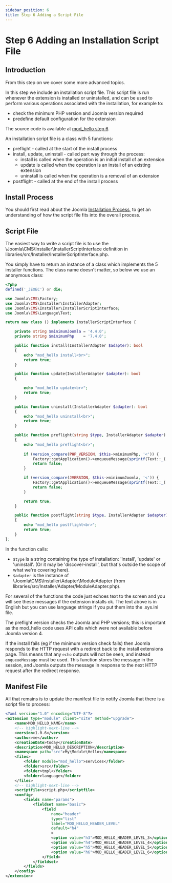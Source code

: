 ```yaml
---
sidebar_position: 6
title: Step 6 Adding a Script File
---
```


Step 6 Adding an Installation Script File
=========================================

## Introduction

From this step on we cover some more advanced topics.

In this step we include an installation script file. 
This script file is run whenever the extension is installed or uninstalled, and can be used to perform various operations associated with the installation, for example to:
- check the minimum PHP version and Joomla version required
- predefine default configuration for the extension

The source code is available at [mod_hello step 6](https://github.com/joomla/manual-examples/tree/main/module-tutorial/step6_script). 

An installation script file is a class with 5 functions: 
- preflight - called at the start of the install process
- install, update, uninstall - called part way through the process:
    - install is called when the operation is an initial install of an extension
    - update is called when the operation is an install of an existing extension
    - uninstall is called when the operation is a removal of an extension
- postflight - called at the end of the install process

## Install Process

You should first read about the Joomla [Installation Process](../../install-update/installation/install-process.md#installation-process), to get an understanding of how the script file fits into the overall process. 

## Script File

The easiest way to write a script file is to use the \Joomla\CMS\Installer\InstallerScriptInterface definition in libraries/src/Installer/InstallerScriptInterface.php.

You simply have to return an instance of a class which implements the 5 installer functions. The class name doesn't matter, so below we use an anonymous class:

```php title="script.php"
<?php
defined('_JEXEC') or die;

use Joomla\CMS\Factory;
use Joomla\CMS\Installer\InstallerAdapter;
use Joomla\CMS\Installer\InstallerScriptInterface;
use Joomla\CMS\Language\Text;

return new class () implements InstallerScriptInterface {

    private string $minimumJoomla = '4.4.0';
    private string $minimumPhp    = '7.4.0';

    public function install(InstallerAdapter $adapter): bool
    {
        echo "mod_hello install<br>";
        return true;
    }

    public function update(InstallerAdapter $adapter): bool
    {

        echo "mod_hello update<br>";
        return true;
    }

    public function uninstall(InstallerAdapter $adapter): bool
    {
        echo "mod_hello uninstall<br>";
        return true;
    }

    public function preflight(string $type, InstallerAdapter $adapter): bool
    {
        echo "mod_hello preflight<br>";
        
        if (version_compare(PHP_VERSION, $this->minimumPhp, '<')) {
            Factory::getApplication()->enqueueMessage(sprintf(Text::_('JLIB_INSTALLER_MINIMUM_PHP'), $this->minimumPhp), 'error');
            return false;
        }

        if (version_compare(JVERSION, $this->minimumJoomla, '<')) {
            Factory::getApplication()->enqueueMessage(sprintf(Text::_('JLIB_INSTALLER_MINIMUM_JOOMLA'), $this->minimumJoomla), 'error');
            return false;
        }

        return true;
    }

    public function postflight(string $type, InstallerAdapter $adapter): bool
    {
        echo "mod_hello postflight<br>";
        return true;
    }
};
```

In the function calls:
- `$type` is a string containing the type of installation: 'install', 'update' or 'uninstall'. (Or it may be 'discover-install', but that's outside the scope of what we're covering here).
- `$adapter` is the instance of \Joomla\CMS\Installer\Adapter\ModuleAdapter (from libraries/src/Installer/Adapter/ModuleAdapter.php).

For several of the functions the code just echoes text to the screen and you will see these messages if the extension installs ok.
The text above is in English but you can use language strings if you put them into the .sys.ini file.

The preflight version checks the Joomla and PHP versions; this is important as the mod_hello code uses API calls which were not available before Joomla version 4. 

If the install fails (eg if the minimum version check fails) then Joomla responds to the HTTP request with a redirect back to the install extensions page. 
This means that any `echo` outputs will not be seen, and instead `enqueueMessage` must be used.
This function stores the message in the session, and Joomla outputs the message in response to the next HTTP request after the redirect response. 

## Manifest File

All that remains is to update the manifest file to notify Joomla that there is a script file to process:

```xml title="mod_hello/mod_hello.xml"
<?xml version="1.0" encoding="UTF-8"?>
<extension type="module" client="site" method="upgrade">
    <name>MOD_HELLO_NAME</name>
    <!-- highlight-next-line -->
    <version>1.0.6</version>
    <author>me</author>
    <creationDate>today</creationDate>
    <description>MOD_HELLO_DESCRIPTION</description>
    <namespace path="src">My\Module\Hello</namespace>
    <files>
        <folder module="mod_hello">services</folder>
        <folder>src</folder>
        <folder>tmpl</folder>
        <folder>language</folder>
    </files>
    <!-- highlight-next-line -->
    <scriptfile>script.php</scriptfile>
    <config>
        <fields name="params">
            <fieldset name="basic">
                <field
                    name="header"
                    type="list"
                    label="MOD_HELLO_HEADER_LEVEL"
                    default="h4"
                    >
                    <option value="h3">MOD_HELLO_HEADER_LEVEL_3</option>
                    <option value="h4">MOD_HELLO_HEADER_LEVEL_4</option>
                    <option value="h5">MOD_HELLO_HEADER_LEVEL_5</option>
                    <option value="h6">MOD_HELLO_HEADER_LEVEL_6</option>
                </field>
            </fieldset>
        </fields>
    </config>
</extension>
```
